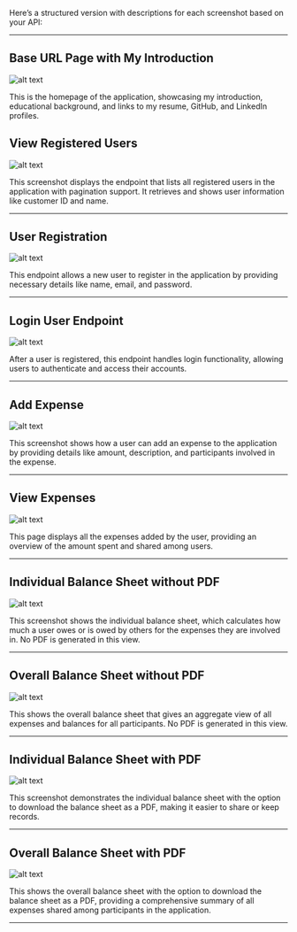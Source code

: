 Here’s a structured version with descriptions for each screenshot based on your API:

---

## Base URL Page with My Introduction

![alt text](./images/image.png)

This is the homepage of the application, showcasing my introduction, educational background, and links to my resume, GitHub, and LinkedIn profiles.

## View Registered Users

![alt text](./images/image10.png)

This screenshot displays the endpoint that lists all registered users in the application with pagination support. It retrieves and shows user information like customer ID and name.

---

## User Registration

![alt text](./images/image-2.png)

This endpoint allows a new user to register in the application by providing necessary details like name, email, and password.

---

## Login User Endpoint

![alt text](./images/image-1.png)

After a user is registered, this endpoint handles login functionality, allowing users to authenticate and access their accounts.

---

## Add Expense

![alt text](./images/image-4.png)

This screenshot shows how a user can add an expense to the application by providing details like amount, description, and participants involved in the expense.

---

## View Expenses

![alt text](./images/image-5.png)

This page displays all the expenses added by the user, providing an overview of the amount spent and shared among users.

---

## Individual Balance Sheet without PDF

![alt text](./images/image-6.png)

This screenshot shows the individual balance sheet, which calculates how much a user owes or is owed by others for the expenses they are involved in. No PDF is generated in this view.

---

## Overall Balance Sheet without PDF

![alt text](./images/image-7.png)

This shows the overall balance sheet that gives an aggregate view of all expenses and balances for all participants. No PDF is generated in this view.

---

## Individual Balance Sheet with PDF

![alt text](./images/image-8.png)

This screenshot demonstrates the individual balance sheet with the option to download the balance sheet as a PDF, making it easier to share or keep records.

---

## Overall Balance Sheet with PDF

![alt text](./images/image-9.png)

This shows the overall balance sheet with the option to download the balance sheet as a PDF, providing a comprehensive summary of all expenses shared among participants in the application.

---
